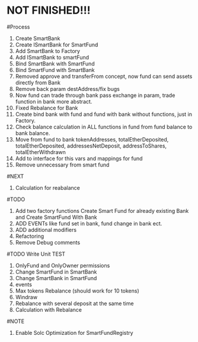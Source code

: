 # NOT FINISHED!!!

#Process

1) Create SmartBank
2) Create ISmartBank for SmartFund
3) Add SmartBank to Factory
4) Add ISmartBank to smartFund
5) Bind SmartBank with SmartFund
6) Bind SmartFund with SmartBank
7) Removed approve and transferFrom concept, now fund can send assets directly from Bank
8) Remove back param destAddress/fix bugs
9) Now fund can trade through bank pass exchange in param, trade function in bank more abstract.
10) Fixed Rebalance for Bank
11) Create bind bank with fund and fund with bank without functions, just in Factory.
12) Check balance calculation in ALL functions in fund from fund balance to bank balance.
13) Move from fund to bank tokenAddresses, totalEtherDeposited, totalEtherDeposited, addressesNetDeposit, addressToShares, totalEtherWithdrawn
14) Add to interface for this vars and mappings for fund
15) Remove unnecessary from smart fund

#NEXT
1) Calculation for reabalance

#TODO
1) Add two factory functions Create Smart Fund for already existing Bank and Create SmartFund With Bank
2) ADD EVENTs like fund set in bank, fund change in bank ect.
3) ADD additional modifiers
4) Refactoring
5) Remove Debug comments


#TODO Write Unit TEST
1) OnlyFund and OnlyOwner permissions
2) Change SmartFund in SmartBank
3) Change SmartBank in SmartFund
4) events
5) Max tokens Rebalance (should work for 10 tokens)
6) Windraw
7) Rebalance with several deposit at the same time
8) Calculation with Rebalance

#NOTE
1) Enable Solc Optimization for SmartFundRegistry
